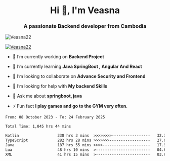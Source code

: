 <h1 align="center">Hi 👋, I'm Veasna</h1>
<h3 align="center">A passionate Backend developer from Cambodia</h3>

<p align="left"> <img src="https://komarev.com/ghpvc/?username=Veasna22&label=Profile%20views&color=0e75b6&style=flat" alt="Veasna22" /> </p>

<p align="left"> <a href="https://github.com/ryo-ma/github-profile-trophy"><img src="https://github-profile-trophy.vercel.app/?username=veasna22&theme=dracula" alt="Veasna22" /></a> </p>

- 🔭 I’m currently working on **Backend Project**

- 🌱 I’m currently learning **Java SpringBoot , Angular And React**

- 👯 I’m looking to collaborate on **Advance Security and Frontend**

- 🤝 I’m looking for help with **My backend Skills**

- 💬 Ask me about **springboot, java**

- ⚡ Fun fact **I play games and go to the GYM very often.**

<!--START_SECTION:waka-->

```txt
From: 08 October 2023 - To: 24 February 2025

Total Time: 1,045 hrs 44 mins

Kotlin                 338 hrs 3 mins  >>>>>>>>-----------------   32.33 %
TypeScript             282 hrs 28 mins >>>>>>>------------------   27.01 %
Java                   187 hrs 55 mins >>>>---------------------   17.97 %
Lua                    48 hrs 10 mins  >------------------------   04.61 %
XML                    41 hrs 15 mins  >------------------------   03.94 %
```

<!--END_SECTION:waka-->
